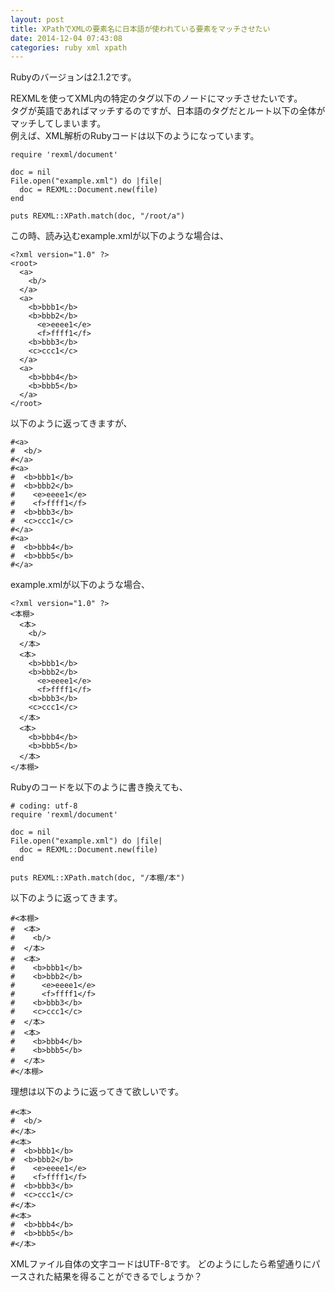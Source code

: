 ```yaml
---
layout: post
title: XPathでXMLの要素名に日本語が使われている要素をマッチさせたい
date: 2014-12-04 07:43:08
categories: ruby xml xpath
---
```

<!-- {% raw %} -->
<p>Rubyのバージョンは2.1.2です。</p>

<p>REXMLを使ってXML内の特定のタグ以下のノードにマッチさせたいです。<br>
タグが英語であればマッチするのですが、日本語のタグだとルート以下の全体がマッチしてしまいます。<br>
例えば、XML解析のRubyコードは以下のようになっています。</p>

<pre><code>require 'rexml/document'

doc = nil
File.open("example.xml") do |file|
  doc = REXML::Document.new(file)
end

puts REXML::XPath.match(doc, "/root/a")
</code></pre>

<p>この時、読み込むexample.xmlが以下のような場合は、</p>

<pre><code>&lt;?xml version="1.0" ?&gt;
&lt;root&gt;
  &lt;a&gt;
    &lt;b/&gt;
  &lt;/a&gt;
  &lt;a&gt;
    &lt;b&gt;bbb1&lt;/b&gt;
    &lt;b&gt;bbb2&lt;/b&gt;
      &lt;e&gt;eeee1&lt;/e&gt;
      &lt;f&gt;ffff1&lt;/f&gt;
    &lt;b&gt;bbb3&lt;/b&gt;
    &lt;c&gt;ccc1&lt;/c&gt;
  &lt;/a&gt;
  &lt;a&gt;
    &lt;b&gt;bbb4&lt;/b&gt;
    &lt;b&gt;bbb5&lt;/b&gt;
  &lt;/a&gt;
&lt;/root&gt;
</code></pre>

<p>以下のように返ってきますが、</p>

<pre><code>#&lt;a&gt;
#  &lt;b/&gt;
#&lt;/a&gt;
#&lt;a&gt;
#  &lt;b&gt;bbb1&lt;/b&gt;
#  &lt;b&gt;bbb2&lt;/b&gt;
#    &lt;e&gt;eeee1&lt;/e&gt;
#    &lt;f&gt;ffff1&lt;/f&gt;
#  &lt;b&gt;bbb3&lt;/b&gt;
#  &lt;c&gt;ccc1&lt;/c&gt;
#&lt;/a&gt;
#&lt;a&gt;
#  &lt;b&gt;bbb4&lt;/b&gt;
#  &lt;b&gt;bbb5&lt;/b&gt;
#&lt;/a&gt;
</code></pre>

<p>example.xmlが以下のような場合、</p>

<pre><code>&lt;?xml version="1.0" ?&gt;
&lt;本棚&gt;
  &lt;本&gt;
    &lt;b/&gt;
  &lt;/本&gt;
  &lt;本&gt;
    &lt;b&gt;bbb1&lt;/b&gt;
    &lt;b&gt;bbb2&lt;/b&gt;
      &lt;e&gt;eeee1&lt;/e&gt;
      &lt;f&gt;ffff1&lt;/f&gt;
    &lt;b&gt;bbb3&lt;/b&gt;
    &lt;c&gt;ccc1&lt;/c&gt;
  &lt;/本&gt;
  &lt;本&gt;
    &lt;b&gt;bbb4&lt;/b&gt;
    &lt;b&gt;bbb5&lt;/b&gt;
  &lt;/本&gt;
&lt;/本棚&gt;
</code></pre>

<p>Rubyのコードを以下のように書き換えても、</p>

<pre><code># coding: utf-8
require 'rexml/document'

doc = nil
File.open("example.xml") do |file|
  doc = REXML::Document.new(file)
end

puts REXML::XPath.match(doc, "/本棚/本")
</code></pre>

<p>以下のように返ってきます。</p>

<pre><code>#&lt;本棚&gt;
#  &lt;本&gt;
#    &lt;b/&gt;
#  &lt;/本&gt;
#  &lt;本&gt;
#    &lt;b&gt;bbb1&lt;/b&gt;
#    &lt;b&gt;bbb2&lt;/b&gt;
#      &lt;e&gt;eeee1&lt;/e&gt;
#      &lt;f&gt;ffff1&lt;/f&gt;
#    &lt;b&gt;bbb3&lt;/b&gt;
#    &lt;c&gt;ccc1&lt;/c&gt;
#  &lt;/本&gt;
#  &lt;本&gt;
#    &lt;b&gt;bbb4&lt;/b&gt;
#    &lt;b&gt;bbb5&lt;/b&gt;
#  &lt;/本&gt;
#&lt;/本棚&gt;
</code></pre>

<p>理想は以下のように返ってきて欲しいです。</p>

<pre><code>#&lt;本&gt;
#  &lt;b/&gt;
#&lt;/本&gt;
#&lt;本&gt;
#  &lt;b&gt;bbb1&lt;/b&gt;
#  &lt;b&gt;bbb2&lt;/b&gt;
#    &lt;e&gt;eeee1&lt;/e&gt;
#    &lt;f&gt;ffff1&lt;/f&gt;
#  &lt;b&gt;bbb3&lt;/b&gt;
#  &lt;c&gt;ccc1&lt;/c&gt;
#&lt;/本&gt;
#&lt;本&gt;
#  &lt;b&gt;bbb4&lt;/b&gt;
#  &lt;b&gt;bbb5&lt;/b&gt;
#&lt;/本&gt;
</code></pre>

<p>XMLファイル自体の文字コードはUTF-8です。
どのようにしたら希望通りにパースされた結果を得ることができるでしょうか？</p>
<!-- {% endraw %} -->
